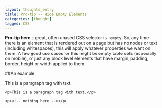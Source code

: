 ```yaml
---
layout: thoughts_entry
title: Pro-tip -- Hide Empty Elements
categories: [thought]
tagged: CSS
---
```


**Pro-tip here** a great, often unused CSS selector is `:empty`. So, any time there is an element that is rendered out on a page but has no nodes or text (including whitespaces), this will apply whatever properties we want on them. A few good use cases for this might be empty table cells (especially on mobile), or just any block level elements that have margin, padding, border, height or width applied to them.

##An example

<style scoped>
	p {
		
	}
</style>

This is a paragraph tag with text.

`<p>This is a paragraph tag with text.</p>`

<p></p>

`<p><!-- nothing here --></p>`